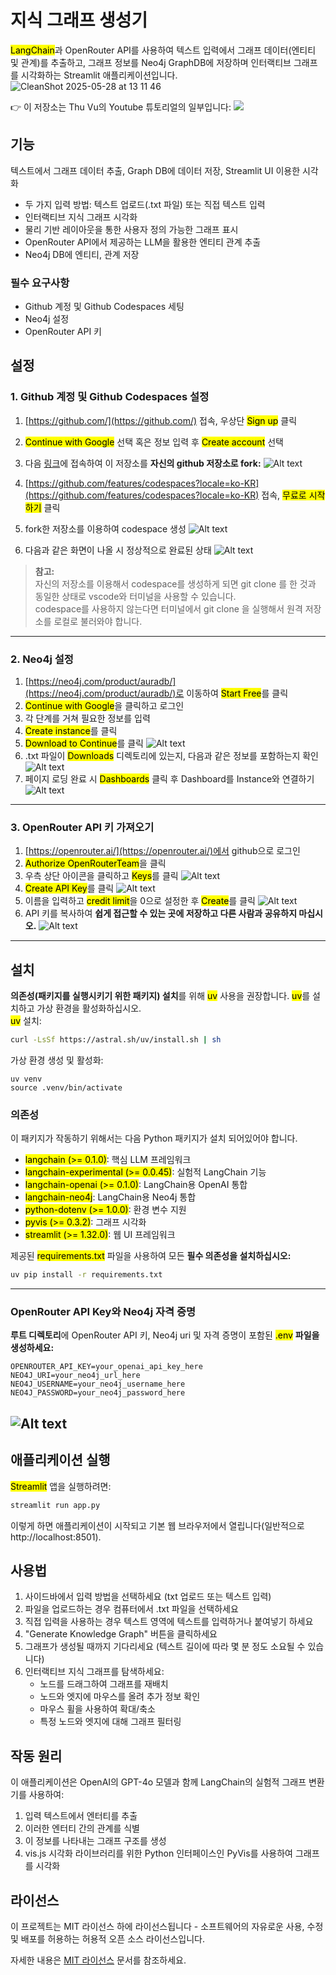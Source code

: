 # 지식 그래프 생성기

<mark>LangChain</mark>과 OpenRouter API를 사용하여 텍스트 입력에서 그래프 데이터(엔티티 및 관계)를 추출하고, 그래프 정보를 Neo4j GraphDB에 저장하며 인터랙티브 그래프를 시각화하는 Streamlit 애플리케이션입니다.
![CleanShot 2025-05-28 at 13 11 46](https://github.com/user-attachments/assets/4fef9158-8dd8-432d-bb8a-b53953a82c6c)

👉 이 저장소는 Thu Vu의 Youtube 튜토리얼의 일부입니다:
[![](https://img.youtube.com/vi/O-T_6KOXML4/0.jpg)](https://www.youtube.com/watch?v=O-T_6KOXML4)

## 기능
텍스트에서 그래프 데이터 추출, Graph DB에 데이터 저장, Streamlit UI 이용한 시각화

- 두 가지 입력 방법: 텍스트 업로드(.txt 파일) 또는 직접 텍스트 입력
- 인터랙티브 지식 그래프 시각화
- 물리 기반 레이아웃을 통한 사용자 정의 가능한 그래프 표시
- OpenRouter API에서 제공하는 LLM을 활용한 엔티티 관계 추출
- Neo4j DB에 엔티티, 관계 저장

### 필수 요구사항

- Github 계정 및 Github Codespaces 세팅
- Neo4j 설정
- OpenRouter API 키

## 설정

### 1. Github 계정 및 Github Codespaces 설정

1. [https://github.com/](https://github.com/) 접속, 우상단 <mark>Sign up</mark> 클릭
2. <mark>Continue with Google</mark> 선택 혹은 정보 입력 후 <mark>Create account</mark> 선택
3. 다음 [링크](https://github.com/bumpslab/knowledge-graph-llms)에 접속하여 이 저장소를 **자신의 github 저장소로 fork:**
![Alt text](./assets/Fork.png)

4. [https://github.com/features/codespaces?locale=ko-KR](https://github.com/features/codespaces?locale=ko-KR) 접속, <mark>무료로 시작하기</mark> 클릭
5. fork한 저장소를 이용하여 codespace 생성
![Alt text](./assets/create_new_codespace.png)

6. 다음과 같은 화면이 나올 시 정상적으로 완료된 상태
![Alt text](./assets/example_screen.png)

> **참고:**   
> 자신의 저장소를 이용해서 codespace를 생성하게 되면
> git clone <my repo url>를 한 것과 동일한 상태로 vscode와 터미널을 사용할 수 있습니다.  
> codespace를 사용하지 않는다면 터미널에서 git clone <my repo url>을 실행해서 원격 저장소를 로컬로 불러와야 합니다.

---
### 2. Neo4j 설정

1. [https://neo4j.com/product/auradb/](https://neo4j.com/product/auradb/)로 이동하여 <mark>Start Free</mark>를 클릭
2. <mark>Continue with Google</mark>을 클릭하고 로그인
3. 각 단계를 거쳐 필요한 정보를 입력
4. <mark>Create instance</mark>를 클릭
5. <mark>Download to Continue</mark>를 클릭
![Alt text](./assets/neo4j_setup.png)
6. .txt 파일이 <mark>Downloads</mark> 디렉토리에 있는지, 다음과 같은 정보를 포함하는지 확인
![Alt text](./assets/neo4j_credentials.png)
7. 페이지 로딩 완료 시 <mark>Dashboards</mark> 클릭 후 Dashboard를 Instance와 연결하기
![Alt text](./assets/connect_dashboard.png)
---
### 3. OpenRouter API 키 가져오기

1. [https://openrouter.ai/](https://openrouter.ai/)에서 github으로 로그인
2. <mark>Authorize OpenRouterTeam</mark>을 클릭
3. 우측 상단 아이콘을 클릭하고 <mark>Keys</mark>를 클릭
![Alt text](./assets/openrouter_1.png)
4. <mark>Create API Key</mark>를 클릭
![Alt text](./assets/CreateAPIKey.png)
5. 이름을 입력하고 <mark>credit limit</mark>을 0으로 설정한 후 <mark>Create</mark>를 클릭
![Alt text](./assets/createapikey_2.png) 
6. API 키를 복사하여 **쉽게 접근할 수 있는 곳에 저장하고 다른 사람과 공유하지 마십시오.**
![Alt text](./assets/saveapikey.png)
---
## 설치
**의존성(패키지를 실행시키기 위한 패키지) 설치**를 위해 <mark>uv</mark> 사용을 권장합니다. <mark>uv</mark>를 설치하고 가상 환경을 활성화하십시오.  
<mark>uv</mark> 설치:
```bash
curl -LsSf https://astral.sh/uv/install.sh | sh
```

가상 환경 생성 및 활성화:
```
uv venv 
source .venv/bin/activate
```

### 의존성

이 패키지가 작동하기 위해서는 다음 Python 패키지가 설치 되어있어야 합니다.

- <mark>langchain (>= 0.1.0)</mark>: 핵심 LLM 프레임워크
- <mark>langchain-experimental (>= 0.0.45)</mark>: 실험적 LangChain 기능
- <mark>langchain-openai (>= 0.1.0)</mark>: LangChain용 OpenAI 통합
- <mark>langchain-neo4j</mark>: LangChain용 Neo4j 통합
- <mark>python-dotenv (>= 1.0.0)</mark>: 환경 변수 지원
- <mark>pyvis (>= 0.3.2)</mark>: 그래프 시각화
- <mark>streamlit (>= 1.32.0)</mark>: 웹 UI 프레임워크

제공된 <mark>requirements.txt</mark> 파일을 사용하여 모든 **필수 의존성을 설치하십시오:**

```bash
uv pip install -r requirements.txt
```
---
### OpenRouter API Key와 Neo4j 자격 증명

**루트 디렉토리**에 OpenRouter API 키, Neo4j uri 및 자격 증명이 포함된 <mark>.env</mark> **파일을 생성하세요:**
```
OPENROUTER_API_KEY=your_openai_api_key_here
NEO4J_URI=your_neo4j_url_here
NEO4J_USERNAME=your_neo4j_username_here
NEO4J_PASSWORD=your_neo4j_password_here
```
![Alt text](./assets/make_env.png)
---
## 애플리케이션 실행

<mark>Streamlit</mark> 앱을 실행하려면:

```bash
streamlit run app.py
```

이렇게 하면 애플리케이션이 시작되고 기본 웹 브라우저에서 열립니다(일반적으로 http://localhost:8501).

## 사용법

1. 사이드바에서 입력 방법을 선택하세요 (txt 업로드 또는 텍스트 입력)
2. 파일을 업로드하는 경우 컴퓨터에서 .txt 파일을 선택하세요
3. 직접 입력을 사용하는 경우 텍스트 영역에 텍스트를 입력하거나 붙여넣기 하세요
4. "Generate Knowledge Graph" 버튼을 클릭하세요
5. 그래프가 생성될 때까지 기다리세요 (텍스트 길이에 따라 몇 분 정도 소요될 수 있습니다)
6. 인터랙티브 지식 그래프를 탐색하세요:
   - 노드를 드래그하여 그래프를 재배치
   - 노드와 엣지에 마우스를 올려 추가 정보 확인
   - 마우스 휠을 사용하여 확대/축소
   - 특정 노드와 엣지에 대해 그래프 필터링

## 작동 원리

이 애플리케이션은 OpenAI의 GPT-4o 모델과 함께 LangChain의 실험적 그래프 변환기를 사용하여:
1. 입력 텍스트에서 엔터티를 추출
2. 이러한 엔터티 간의 관계를 식별
3. 이 정보를 나타내는 그래프 구조를 생성
4. vis.js 시각화 라이브러리를 위한 Python 인터페이스인 PyVis를 사용하여 그래프를 시각화

## 라이선스

이 프로젝트는 MIT 라이선스 하에 라이선스됩니다 - 소프트웨어의 자유로운 사용, 수정 및 배포를 허용하는 허용적 오픈 소스 라이선스입니다.

자세한 내용은 [MIT 라이선스](https://opensource.org/licenses/MIT) 문서를 참조하세요.
